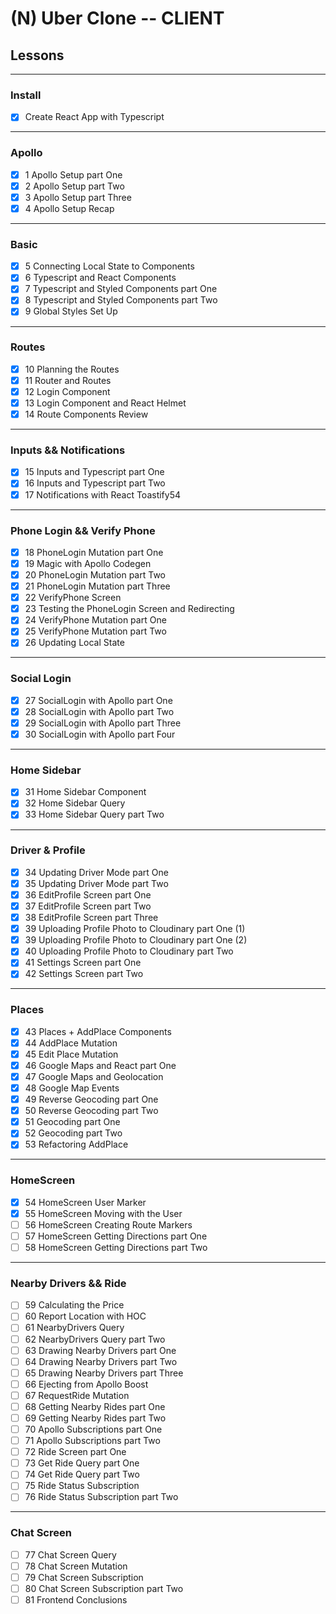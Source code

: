 # (N) Uber Clone -- CLIENT

## Lessons

---

### Install

- [x] Create React App with Typescript

---

### Apollo

- [x] 1 Apollo Setup part One
- [x] 2 Apollo Setup part Two
- [x] 3 Apollo Setup part Three
- [x] 4 Apollo Setup Recap

---

### Basic

- [x] 5 Connecting Local State to Components
- [x] 6 Typescript and React Components
- [x] 7 Typescript and Styled Components part One
- [x] 8 Typescript and Styled Components part Two
- [X] 9 Global Styles Set Up

---

### Routes

- [x] 10 Planning the Routes
- [x] 11 Router and Routes
- [x] 12 Login Component
- [x] 13 Login Component and React Helmet
- [x] 14 Route Components Review

---

### Inputs && Notifications

- [x] 15 Inputs and Typescript part One
- [x] 16 Inputs and Typescript part Two
- [x] 17 Notifications with React Toastify54

---

### Phone Login && Verify Phone

- [x] 18 PhoneLogin Mutation part One
- [x] 19 Magic with Apollo Codegen
- [x] 20 PhoneLogin Mutation part Two
- [x] 21 PhoneLogin Mutation part Three
- [x] 22 VerifyPhone Screen
- [x] 23 Testing the PhoneLogin Screen and Redirecting
- [x] 24 VerifyPhone Mutation part One
- [x] 25 VerifyPhone Mutation part Two
- [x] 26 Updating Local State

---

### Social Login

- [x] 27 SocialLogin with Apollo part One
- [x] 28 SocialLogin with Apollo part Two
- [x] 29 SocialLogin with Apollo part Three
- [x] 30 SocialLogin with Apollo part Four

---

### Home Sidebar

- [x] 31 Home Sidebar Component
- [x] 32 Home Sidebar Query
- [x] 33 Home Sidebar Query part Two

---

### Driver & Profile

- [x] 34 Updating Driver Mode part One
- [x] 35 Updating Driver Mode part Two
- [x] 36 EditProfile Screen part One
- [x] 37 EditProfile Screen part Two
- [x] 38 EditProfile Screen part Three
- [x] 39 Uploading Profile Photo to Cloudinary part One (1)
- [x] 39 Uploading Profile Photo to Cloudinary part One (2)
- [x] 40 Uploading Profile Photo to Cloudinary part Two
- [x] 41 Settings Screen part One
- [x] 42 Settings Screen part Two

---

### Places

- [x] 43 Places + AddPlace Components
- [x] 44 AddPlace Mutation
- [x] 45 Edit Place Mutation
- [x] 46 Google Maps and React part One
- [x] 47 Google Maps and Geolocation
- [x] 48 Google Map Events
- [x] 49 Reverse Geocoding part One
- [x] 50 Reverse Geocoding part Two
- [x] 51 Geocoding part One
- [x] 52 Geocoding part Two
- [x] 53 Refactoring AddPlace

---

### HomeScreen

- [x] 54 HomeScreen User Marker
- [x] 55 HomeScreen Moving with the User
- [ ] 56 HomeScreen Creating Route Markers
- [ ] 57 HomeScreen Getting Directions part One
- [ ] 58 HomeScreen Getting Directions part Two

---

### Nearby Drivers && Ride

- [ ] 59 Calculating the Price
- [ ] 60 Report Location with HOC
- [ ] 61 NearbyDrivers Query
- [ ] 62 NearbyDrivers Query part Two
- [ ] 63 Drawing Nearby Drivers part One
- [ ] 64 Drawing Nearby Drivers part Two
- [ ] 65 Drawing Nearby Drivers part Three
- [ ] 66 Ejecting from Apollo Boost
- [ ] 67 RequestRide Mutation
- [ ] 68 Getting Nearby Rides part One
- [ ] 69 Getting Nearby Rides part Two
- [ ] 70 Apollo Subscriptions part One
- [ ] 71 Apollo Subscriptions part Two
- [ ] 72 Ride Screen part One
- [ ] 73 Get Ride Query part One
- [ ] 74 Get Ride Query part Two
- [ ] 75 Ride Status Subscription
- [ ] 76 Ride Status Subscription part Two

---

### Chat Screen

- [ ] 77 Chat Screen Query
- [ ] 78 Chat Screen Mutation
- [ ] 79 Chat Screen Subscription
- [ ] 80 Chat Screen Subscription part Two
- [ ] 81 Frontend Conclusions